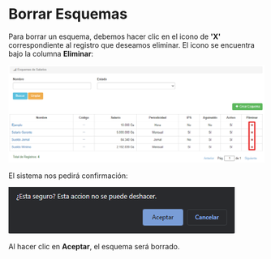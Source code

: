 # Borrar Esquemas

Para borrar un esquema, debemos hacer clic en el icono de **'X'** correspondiente al registro que deseamos eliminar. El icono se encuentra bajo la columna **Eliminar**:

![Borrar Esquemas](img/esquemas_borrar.png)

El sistema nos pedirá confirmación:

![Confirmación para Eliminar Esquema](img/esquemas_borrar_confirmacion.png)

Al hacer clic en **Aceptar**, el esquema será borrado.